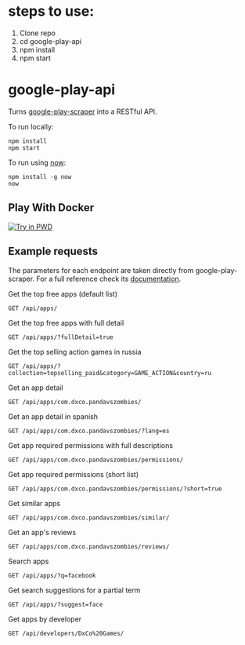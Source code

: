 # steps to use:
1. Clone repo
2. cd google-play-api
3. npm install
4. npm start

# google-play-api

Turns [google-play-scraper](https://github.com/facundoolano/google-play-scraper/) into a RESTful API.

To run locally:

```
npm install
npm start
```

To run using [now](https://zeit.co/now/):

```
npm install -g now
now
```

## Play With Docker

[![Try in PWD](https://raw.githubusercontent.com/play-with-docker/stacks/master/assets/images/button.png)](https://labs.play-with-docker.com/?stack=https://gist.githubusercontent.com/srikanthlogic/49d3dd76cf1117f775fdc5c9746cd091/raw/8593bfa6b15036616147e8f672ecb558fcf87fc6/docker-compose.yml)

## Example requests

The parameters for each endpoint are taken directly from google-play-scraper. For a full reference check its [documentation](https://github.com/facundoolano/google-play-scraper/#usage).

Get the top free apps (default list)
```http
GET /api/apps/
```

Get the top free apps with full detail

```http
GET /api/apps/?fullDetail=true
```

Get the top selling action games in russia

```http
GET /api/apps/?collection=topselling_paid&category=GAME_ACTION&country=ru
```

Get an app detail

```http
GET /api/apps/com.dxco.pandavszombies/
```

Get an app detail in spanish

```http
GET /api/apps/com.dxco.pandavszombies/?lang=es
```

Get app required permissions with full descriptions

```http
GET /api/apps/com.dxco.pandavszombies/permissions/
```

Get app required permissions (short list)

```http
GET /api/apps/com.dxco.pandavszombies/permissions/?short=true
```

Get similar apps

```http
GET /api/apps/com.dxco.pandavszombies/similar/
```

Get an app's reviews

```http
GET /api/apps/com.dxco.pandavszombies/reviews/
```

Search apps

```http
GET /api/apps/?q=facebook
```

Get search suggestions for a partial term

```http
GET /api/apps/?suggest=face
```

Get apps by developer

```http
GET /api/developers/DxCo%20Games/
```
